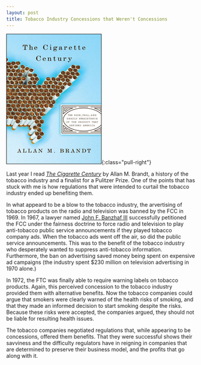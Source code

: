 ```yaml
---
layout: post
title: Tobacco Industry Concessions that Weren't Concessions
---
```


![The Cigarette Century by Allan M. Brandt](public/images/cigarette_century.jpg){:class="pull-right"}

Last year I read [_The Cigarette Century_](http://www.cigarettecentury.com/) by Allan M. Brandt, a history of the tobacco industry and a finalist for a Pulitzer Prize. One of the points that has stuck with me is how regulations that were intended to curtail the tobacco industry ended up benefiting them. 

In what appeard to be a blow to the tobacco industry, the arvertising of tobacco products on the radio and television was banned by the FCC in 1969. In 1967, a lawyer named [John F. Banzhaf III](https://en.wikipedia.org/wiki/John_F._Banzhaf_III) successfully petitioned the FCC under the fairness doctrine to force radio and television to play anti-tobacco public service announcements if they played tobacco company ads. When the tobacco ads went off the air, so did the public service announcements. This was to the benefit of the tobacco industry who desperately wanted to suppress anti-tobacco information. Furthermore, the ban on advertising saved money being spent on expensive ad campaigns (the industry spent $230 million on television advertising in 1970 alone.)

In 1972, the FTC was finally able to require warning labels on tobacco products. Again, this perceived concession to the tobacco industry provided them with alternative benefits. Now the tobacco companies could argue that smokers were clearly warned of the health risks of smoking, and that they made an informed decision to start smoking despite the risks. Because these risks were accepted, the companies argued, they should not be liable for resulting health issues.

The tobacco companies negotiated regulations that, while appearing to be concessions, offered them benefits. That they were successful shows their savviness and the difficulty regulators have in reigning in companies that are determined to preserve their business model, and the profits that go along with it.
